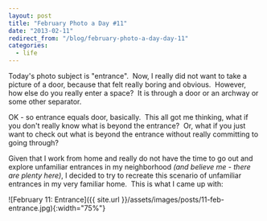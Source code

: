 ```yaml
---
layout: post
title: "February Photo a Day #11"
date: "2013-02-11"
redirect_from: "/blog/february-photo-a-day-day-11"
categories:
  - life
---
```


Today's photo subject is "entrance".  Now, I really did not want to take a picture of a door, because that felt really boring and obvious.  However, how else do you really enter a space?  It is through a door or an archway or some other separator.

OK - so entrance equals door, basically.  This all got me thinking, what if you don't really know what is beyond the entrance?  Or, what if you just want to check out what is beyond the entrance without really committing to going through?

Given that I work from home and really do not have the time to go out and explore unfamiliar entrances in my neighborhood _(and believe me - there are plenty here)_, I decided to try to recreate this scenario of unfamiliar entrances in my very familiar home.  This is what I came up with:

![February 11: Entrance]({{ site.url }}/assets/images/posts/11-feb-entrance.jpg){:width="75%"}
